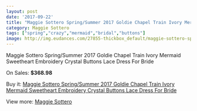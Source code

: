 ```yaml
---
layout: post
date: '2017-09-22'
title: "Maggie Sottero Spring/Summer 2017 Goldie Chapel Train Ivory Mermaid Sweetheart Embroidery Crystal Buttons Lace Dress For Bride"
category: Maggie Sottero
tags: ["spring","crazy","mermaid","bridal","buttons"]
image: http://img.eudances.com/27855-thickbox_default/maggie-sottero-spring-summer-2017-goldie-chapel-train-ivory-mermaid-sweetheart-embroidery-crystal-buttons-lace-dress-for-bride.jpg
---
```

Maggie Sottero Spring/Summer 2017 Goldie Chapel Train Ivory Mermaid Sweetheart Embroidery Crystal Buttons Lace Dress For Bride

On Sales: **$368.98**
<a href="https://www.eudances.com/en/maggie-sottero/9228-maggie-sottero-spring-summer-2017-goldie-chapel-train-ivory-mermaid-sweetheart-embroidery-crystal-buttons-lace-dress-for-bride.html"><amp-img layout="responsive" width="600" height="600" src="//img.eudances.com/27855-thickbox_default/maggie-sottero-spring-summer-2017-goldie-chapel-train-ivory-mermaid-sweetheart-embroidery-crystal-buttons-lace-dress-for-bride.jpg" alt="Maggie Sottero Spring/Summer 2017 Goldie Chapel Train Ivory Mermaid Sweetheart Embroidery Crystal Buttons Lace Dress For Bride 0" /></a>
<a href="https://www.eudances.com/en/maggie-sottero/9228-maggie-sottero-spring-summer-2017-goldie-chapel-train-ivory-mermaid-sweetheart-embroidery-crystal-buttons-lace-dress-for-bride.html"><amp-img layout="responsive" width="600" height="600" src="//img.eudances.com/27857-thickbox_default/maggie-sottero-spring-summer-2017-goldie-chapel-train-ivory-mermaid-sweetheart-embroidery-crystal-buttons-lace-dress-for-bride.jpg" alt="Maggie Sottero Spring/Summer 2017 Goldie Chapel Train Ivory Mermaid Sweetheart Embroidery Crystal Buttons Lace Dress For Bride 1" /></a>
<a href="https://www.eudances.com/en/maggie-sottero/9228-maggie-sottero-spring-summer-2017-goldie-chapel-train-ivory-mermaid-sweetheart-embroidery-crystal-buttons-lace-dress-for-bride.html"><amp-img layout="responsive" width="600" height="600" src="//img.eudances.com/27856-thickbox_default/maggie-sottero-spring-summer-2017-goldie-chapel-train-ivory-mermaid-sweetheart-embroidery-crystal-buttons-lace-dress-for-bride.jpg" alt="Maggie Sottero Spring/Summer 2017 Goldie Chapel Train Ivory Mermaid Sweetheart Embroidery Crystal Buttons Lace Dress For Bride 2" /></a>

Buy it: [Maggie Sottero Spring/Summer 2017 Goldie Chapel Train Ivory Mermaid Sweetheart Embroidery Crystal Buttons Lace Dress For Bride](https://www.eudances.com/en/maggie-sottero/9228-maggie-sottero-spring-summer-2017-goldie-chapel-train-ivory-mermaid-sweetheart-embroidery-crystal-buttons-lace-dress-for-bride.html "Maggie Sottero Spring/Summer 2017 Goldie Chapel Train Ivory Mermaid Sweetheart Embroidery Crystal Buttons Lace Dress For Bride")

View more: [Maggie Sottero](https://www.eudances.com/en/107-maggie-sottero "Maggie Sottero")